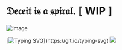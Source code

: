# 𝔇𝔢𝔠𝔢𝔦𝔱 𝔦𝔰 𝔞 𝔰𝔭𝔦𝔯𝔞𝔩. [ WIP ]

![image](https://github.com/user-attachments/assets/2d1953c0-bc8b-475b-95e4-13d44a11e00d)




[![Typing SVG](https://readme-typing-svg.demolab.com?font=script+bold+italic&pause=1000&color=4778F7&center=true&width=435&lines=THE+CURTAINS+ARE+STILL+CLOSED!)](https://git.io/typing-svg) ![](https://komarev.com/ghpvc/?username=marikinonlein4&label=DECEIVED&color=0039a6&style=for-the-badge&abbreviated=true)



